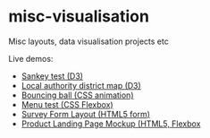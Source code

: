 # misc-visualisation
Misc layouts, data visualisation projects etc

Live demos:

* [Sankey test (D3)](https://codepen.io/jsanderson/full/yjZdpG/)
* [Local authority district map (D3)](https://codepen.io/jsanderson/pen/qYJaqL)
* [Bouncing ball (CSS animation)](https://codepen.io/jsanderson/full/bKdwxN/)
* [Menu test (CSS Flexbox)](https://codepen.io/jsanderson/full/JZYdGZ/)
* [Survey Form Layout (HTML5 form)](https://codepen.io/jsanderson/full/RJroBm/)
* [Product Landing Page Mockup (HTML5, Flexbox](https://codepen.io/jsanderson/full/zaBeao/)
